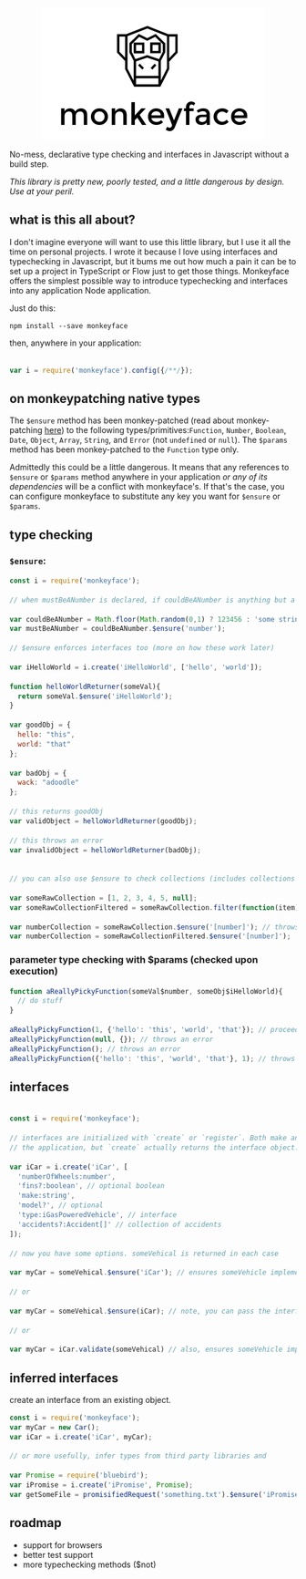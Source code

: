 <div style="text-align:center"><img src ="./assets/monkeyface-logo.png"/></div>

No-mess, declarative type checking and interfaces in Javascript without a build step. 

*This library is pretty new, poorly tested, and a little dangerous by design. Use at your peril.*

## what is this all about?

I don't imagine everyone will want to use this little library, but I use it all the time on personal projects. I wrote it because I love using interfaces and typechecking in Javascript, but it bums me out how much a pain it can be to set up a project in TypeScript or Flow just to get those things. Monkeyface offers the simplest possible way to introduce typechecking and interfaces into any application Node application. 

Just do this: 

```
npm install --save monkeyface
```
then, anywhere in your application:

```javascript

var i = require('monkeyface').config({/**/});

``` 

## on monkeypatching native types

The `$ensure` method has been monkey-patched (read about monkey-patching [here](http://me.dt.in.th/page/JavaScript-override/)) to the following types/primitives:`Function`, `Number`, `Boolean`, `Date`, `Object`, `Array`, `String`, and `Error` (not `undefined` or `null`). The `$params` method has been monkey-patched to the `Function` type only.

Admittedly this could be a little dangerous. It means that any references to `$ensure` or `$params` method anywhere in your application *or any of its dependencies* will be a conflict with monkeyface's. If that's the case, you can configure monkeyface to substitute any key you want for `$ensure` or `$params`.

## type checking

### `$ensure`:

```javascript
const i = require('monkeyface');

// when mustBeANumber is declared, if couldBeANumber is anything but a number, a (helpful) error is thrown

var couldBeANumber = Math.floor(Math.random(0,1) ? 123456 : 'some string';
var mustBeANumber = couldBeANumber.$ensure('number');

// $ensure enforces interfaces too (more on how these work later)

var iHelloWorld = i.create('iHelloWorld', ['hello', 'world']);

function helloWorldReturner(someVal){
  return someVal.$ensure('iHelloWorld');
}

var goodObj = {
  hello: "this", 
  world: "that"
};

var badObj = {
  wack: "adoodle"
};

// this returns goodObj
var validObject = helloWorldReturner(goodObj);

// this throws an error
var invalidObject = helloWorldReturner(badObj);


// you can also use $ensure to check collections (includes collections of all types)

var someRawCollection = [1, 2, 3, 4, 5, null];
var someRawCollectionFiltered = someRawCollection.filter(function(item){ return typeof item === 'number'});

var numberCollection = someRawCollection.$ensure('[number]'); // throws an error
var numberCollection = someRawCollectionFiltered.$ensure('[number]');

```

### parameter type checking with $params (checked upon execution)

```javascript
function aReallyPickyFunction(someVal$number, someObj$iHelloWorld){
  // do stuff
}

aReallyPickyFunction(1, {'hello': 'this', 'world', 'that'}); // proceeds as expected
aReallyPickyFunction(null, {}); // throws an error
aReallyPickyFunction(); // throws an error
aReallyPickyFunction({'hello': 'this', 'world', 'that'}, 1); // throws an error (args out of order)

```

## interfaces

```javascript

const i = require('monkeyface');

// interfaces are initialized with `create` or `register`. Both make an interface available throughout
// the application, but `create` actually returns the interface object. 

var iCar = i.create('iCar', [
  'numberOfWheels:number', 
  'fins?:boolean', // optional boolean
  'make:string', 
  'model?', // optional
  'type:iGasPoweredVehicle', // interface
  'accidents?:Accident[]' // collection of accidents 
]);

// now you have some options. someVehical is returned in each case

var myCar = someVehical.$ensure('iCar'); // ensures someVehicle implements iCar

// or

var myCar = someVehical.$ensure(iCar); // note, you can pass the interface directly

// or

var myCar = iCar.validate(someVehical) // also, ensures someVehicle implements iCar

```

## inferred interfaces

create an interface from an existing object. 

```javascript
const i = require('monkeyface');
var myCar = new Car();
var iCar = i.create('iCar', myCar);

// or more usefully, infer types from third party libraries and 

var Promise = require('bluebird');
var iPromise = i.create('iPromise', Promise);
var getSomeFile = promisifiedRequest('something.txt').$ensure('iPromise');

```

## roadmap

- support for browsers
- better test support
- more typechecking methods ($not) 
